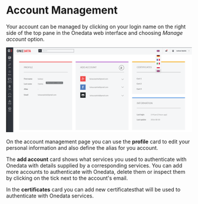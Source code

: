 # Account Management
Your account can be managed by clicking on your login name on the right side of the top pane in the Onedata web interface and choosing *Manage account* option.

<p align="center">
<img src="img/manage_account0.png">
</p>

On the account management page you can use the **profile** card to edit your personal information and also define the alias for you account.

The **add account** card shows what services you used to authenticate with Onedata with details supplied by a corresponding services. You can add more accounts to authenticate with Onedata, delete them or inspect them by clicking on the tick next to the account's email.

In the **certificates** card you can add new certificatesthat will be used to authenticate with Onedata services.
